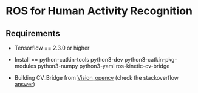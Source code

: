 # ROS for Human Activity Recognition

## Requirements
* Tensorflow == 2.3.0 or higher

* Install == python-catkin-tools python3-dev python3-catkin-pkg-modules python3-numpy python3-yaml ros-kinetic-cv-bridge

* Building CV_Bridge from [Vision_opencv](https://github.com/ros-perception/vision_opencv.git) (check the stackoverflow [answer](https://stackoverflow.com/a/50291787))
